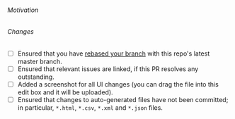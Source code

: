 <!--
To help with the large amounts of pull requests, we would appreciate your
reviews of other pull requests, especially simple changes. Just leave a
review and comment describing what you have tested in the relevant PR.
Reviewing helps to reduce the average time-to-merge for everyone.
Thanks a lot if you do!
List of open PRs: https://github.com/alex/nyt-2020-election-scraper/pulls
-->

###### Motivation

###### Changes

<!-- Please check what applies. Note that these are not hard requirements but merely serve as information for reviewers. -->

- [ ] Ensured that you have [rebased your branch](https://stackoverflow.com/a/7244456) with this repo's latest master branch.
- [ ] Ensured that relevant issues are linked, if this PR resolves any outstanding.
- [ ] Added a screenshot for all UI changes (you can drag the file into this edit box and it will be uploaded).
- [ ] Ensured that changes to auto-generated files have not been committed; in particular, `*.html`, `*.csv`, `*.xml` and `*.json` files.
